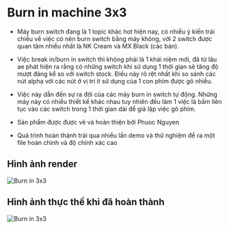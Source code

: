 # Burn in machine 3x3
- Máy burn switch đang là 1 topic khác hot hiện nay, có nhiều ý kiến trái chiều về việc có nên burn switch bằng máy không, với 2 switch được quan tâm nhiều nhất là NK Cream và MX Black (các bản).
- Việc break in/burn in switch thì không phải là 1 khái niệm mới, đã từ lâu ae phát hiện ra rằng có những switch khi sử dụng 1 thời gian sẽ tăng độ mượt đáng kể so với switch stock. Điều này rõ rệt nhất khi so sánh các nút alpha với các nút ở vị trí ít sử dụng của 1 con phím được gõ nhiều.
- Việc này dẫn đến sự ra đời của các máy burn in switch tự động. Những máy này có nhiều thiết kế khác nhau tuy nhiên đều làm 1 việc là bấm liên tục vào các switch trong 1 thời gian dài để giả lập việc gõ phím.

- Sản phẩm được được vẽ và hoàn thiện bởi Phuoc Nguyen
- Quá trình hoàn thành trải qua nhiều lần demo và thử nghiệm để ra một file
hoàn chỉnh và độ chính xác cao
## Hình ảnh render
![Burn in 3x3](https://lh3.googleusercontent.com/ByvcHulrprQAG2TGNsPhgJ6hECFa1WPppcfOu_RLV9ok9kB6XqVlX8H8LQSduYecKsRFaNcnZLMgHuLK70P_I3I9s-vq6Vr2yoTq-9tdqMmKo87g6WusdDa8NqxmLJ0JY7vawuc-tQlF3-6dGF9FbCkmBmqTzA)
## Hình ảnh thực thế khi đã hoàn thành
![Burn in 3x3](https://lh4.googleusercontent.com/SUSDRbE_8iRTDfmr4tiEAbzLlCaLL2_AWzMc1LvQlsmPqcVygu5I5nhH0-ffmp5d-8h469qMB6sVeUe7MHiMqAz722zZ59Q5atoq9Nf7qP8dW2XED9Q6Bpc0NwegRdgX8tArJ61S0jJDo2AUK61y7SezJzMBEg)
